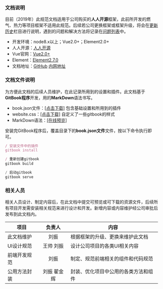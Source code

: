 ### 文档说明

目前（2019年）此规范文档适用于公司购买的**人人开源**框架，此前所开发的燃气、热力等项目框架不适用此规范。后续若公司更换框架或框架升级，将会在[更新历史]()栏目进行说明，遇到的问题和解决方法将记录在[问题列表]()中。

* 开发环境：node8.x以上；Vue2.0+；Element2.0+
* 人人开源：[人人开源](https://www.renren.io/guide#fornt "人人开源前端部署")
* Vue官网：[Vue2.0+](https://cn.vuejs.org/ "Vue2.0+")
* Element：[Element2.7.0](http://element-cn.eleme.io/#/zh-CN/component/installation "Element")
* 文档地址：[GitHub](https://github.com/hiwebliu/DevDoc_PC)  [内网地址](http://192.168.0.84:4000/)

### 文档文件说明

为方便此文档的后续人员维护，在此记录所用到的设置和插件。此文档基于**GitBook程序**开发，用的**MarkDown**语法书写。

* book.json文件：[[点击下载]](http://192.168.0.80:81/zentao/file-download-20465.html?zentaosid=hih7j7ccepof1j158g1k5gsi00) 包含基础设置和所用到的插件
* website.css：[[点击下载]](http://192.168.0.80:81/zentao/file-download-20486.html?zentaosid=70pir8dsskmdaecrcjph96irb6) 自定义了一些gitbook的样式
* MarkDown语法：[[在线预览]](http://caibaojian.com/gitbook/format/markdown.html)

安装完GitBook程序后，覆盖目录下的**book.json文件**文件，按以下命令执行即可。

```javascript
/ 安装文件中的插件
gitbook install 

/ 重新创建gitbook
gitbook build

/ 启动gitbook
gitbook serve

```


### 相关人员

<p>相关人员设计、制定内容后，在此文档中提交可预览或可下载的资源文件，后续所有项目开发需安装相关规范来进行设计和开发。新增内容或内容维护经公司审批后发布到此文档内。</p>

| 项目          | 负责人           | 内容  |
| ------------- |:-------------:| -----|
| 此文档维护      | 刘振           | 根据框架的升级、更换来维护此文档 |
| UI设计规范      | 王帅  刘振      |   设计公司项目的各类UI相关内容 |
| 前端开发规范     | 刘振           |   制定、规范前端相关的组件和代码规范 |
| 公用方法封装     | 刘振 翟金辉     |   封装、优化项目中公用的各类方法和组件 |


